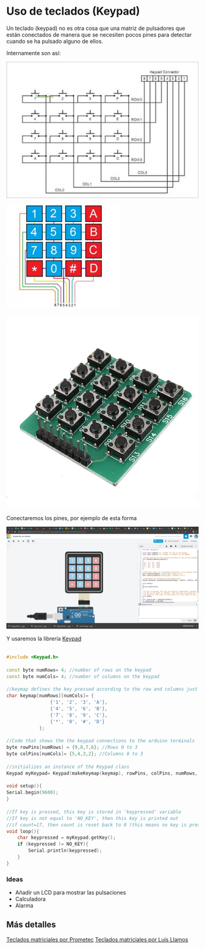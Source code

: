 # Uso de teclados (Keypad)  

Un teclado (keypad) no es otra cosa que una matriz de pulsadores que están conectados de manera que se necesiten pocos pines para detectar cuando se ha pulsado alguno de ellos.


Internamente son así:

![Teclado: circuito interno](./images/KeypadInternal.jpg)

![Teclado de membrana](./images/Img_19_2-300x273.jpg)

![Teclado: matriz de 16 pulsadores](./images/KeypadSolectro.jpg)



Conectaremos los pines, por ejemplo de esta forma

![Montaje Keypad y Arduino](./images/KeypadArduino.png)

Y usaremos la librería [Keypad](https://playground.arduino.cc/Code/Keypad/)

```C++

#include <Keypad.h>

const byte numRows= 4; //number of rows on the keypad
const byte numCols= 4; //number of columns on the keypad

//keymap defines the key pressed according to the row and columns just as appears on the keypad
char keymap[numRows][numCols]= {
                {'1', '2', '3', 'A'}, 
                {'4', '5', '6', 'B'}, 
                {'7', '8', '9', 'C'},
                {'*', '0', '#', 'D'}
            };

//Code that shows the the keypad connections to the arduino terminals
byte rowPins[numRows] = {9,8,7,6}; //Rows 0 to 3
byte colPins[numCols]= {5,4,3,2}; //Columns 0 to 3

//initializes an instance of the Keypad class
Keypad myKeypad= Keypad(makeKeymap(keymap), rowPins, colPins, numRows, numCols);

void setup(){
Serial.begin(9600);
}

//If key is pressed, this key is stored in 'keypressed' variable
//If key is not equal to 'NO_KEY', then this key is printed out
//if count=17, then count is reset back to 0 (this means no key is pressed during the whole keypad scan process
void loop(){
    char keypressed = myKeypad.getKey();
    if (keypressed != NO_KEY){
        Serial.println(keypressed);
    }
}
```

### Ideas

* Añadir un LCD para mostrar las pulsaciones 
* Calculadora
* Alarma

## Más detalles

[Teclados matriciales por Prometec](https://www.prometec.net/teclados-matriciales/)
[Teclados matriciales por Luis Llamos](https://www.luisllamas.es/arduino-teclado-matricial/)
